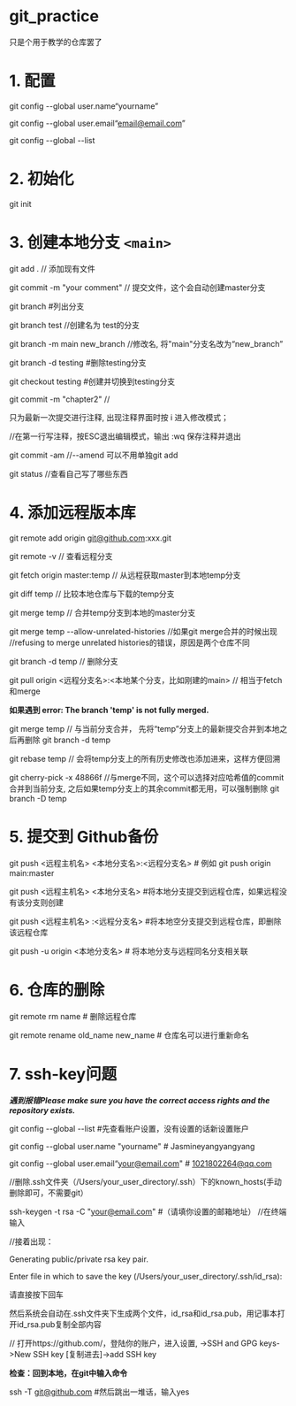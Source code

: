# git_practice

只是个用于教学的仓库罢了

# 1. 配置

git config --global user.name“yourname”

git config --global user.email“email@email.com”

git config --global --list

# 2. 初始化

git init

# 3. 创建本地分支 `<main>`

git add .                        // 添加现有文件

git commit -m "your comment"     // 提交文件，这个会自动创建master分支

git branch #列出分支

git branch test   //创建名为 test的分支

git branch -m main new_branch //修改名, 将"main"分支名改为“new_branch”

git branch -d testing #删除testing分支

git checkout testing #创建并切换到testing分支

git commit -m "chapter2" //

只为最新一次提交进行注释, 出现注释界面时按 i 进入修改模式；

//在第一行写注释，按ESC退出编辑模式，输出 :wq 保存注释并退出

git commit -am //--amend  可以不用单独git add

git status //查看自己写了哪些东西

# 4. 添加远程版本库

git remote add origin git@github.com:xxx.git

git remote -v                    // 查看远程分支

git fetch origin master:temp     // 从远程获取master到本地temp分支

git diff temp                    // 比较本地仓库与下载的temp分支

git merge temp                   // 合并temp分支到本地的master分支

git merge temp --allow-unrelated-histories //如果git merge合并的时候出现 //refusing to merge unrelated histories的错误，原因是两个仓库不同

git branch -d temp               // 删除分支

git pull origin <远程分支名>:<本地某个分支，比如刚建的main>   // 相当于fetch和merge

**如果遇到 error: The branch 'temp' is not fully merged.**

git merge temp  // 与当前分支合并， 先将“temp”分支上的最新提交合并到本地之后再删除 git branch -d temp

git rebase temp   // 会将temp分支上的所有历史修改也添加进来，这样方便回溯

git cherry-pick -x 48866f  //与merge不同，这个可以选择对应哈希值的commit合并到当前分支, 之后如果temp分支上的其余commit都无用，可以强制删除 git branch -D temp

# 5. 提交到 Github备份

git push <远程主机名> <本地分支名>:<远程分支名> # 例如 git push origin main:master

git push <远程主机名> <本地分支名> #将本地分支提交到远程仓库，如果远程没有该分支则创建

git push <远程主机名> :<远程分支名> #将本地空分支提交到远程仓库，即删除该远程仓库

git push -u origin <本地分支名> # 将本地分支与远程同名分支相关联

# 6. 仓库的删除

git remote rm name  # 删除远程仓库

git remote rename old_name new_name  # 仓库名可以进行重新命名

# 7. ssh-key问题

***遇到报错Please make sure you have the correct access rights and the repository exists.***

git config --global --list #先查看账户设置，没有设置的话新设置账户

git config --global user.name "yourname"  # Jasmineyangyangyang

git config --global user.email“your@email.com"  # 1021802264@qq.com

//删除.ssh文件夹（/Users/your_user_directory/.ssh）下的known_hosts(手动删除即可，不需要git）

ssh-keygen -t rsa -C "your@email.com"  #（请填你设置的邮箱地址） //在终端输入

//接着出现：

Generating public/private rsa key pair.

Enter file in which to save the key (/Users/your_user_directory/.ssh/id_rsa):

请直接按下回车

然后系统会自动在.ssh文件夹下生成两个文件，id_rsa和id_rsa.pub，用记事本打开id_rsa.pub复制全部内容

// 打开https://github.com/，登陆你的账户，进入设置, ->SSH and GPG keys->New SSH key [复制进去]->add SSH key

**检查：回到本地，在git中输入命令**

ssh -T git@github.com  #然后跳出一堆话，输入yes
